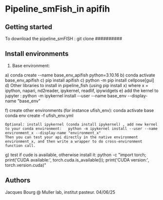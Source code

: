 # Pipeline_smFish_in apifih



## Getting started

  To download the pipeline_smFISH : git clone   ##########


## Install environments

1) Base environment: 

a) conda create --name base_env_apifish python=3.10.16
b) conda activate base_env_apifish
c) pip install apifish
c) python -m pip install cellpose[gui]
d) Other libraries to install in pipeline_fish (using pip install x)   where x = ipython, napari, nd2reader, ipykernel, readlif, ipywidgets
e) add the kernel to jupyter :
python -m ipykernel install --user --name base_env --display-name "base_env"

f) create other environments (for instance ufish_env): 
    conda activate base
    conda env create -f ufish_env.yml
    
    Optional: install ipykernel (conda install ipykernel) , add new kernel to your conda environment:   python -m ipykernel install --user --name environment_x --display-name "environment_x"
    Then you can test your api directly in the native environment environment_x, and then write a wrapper to do cross-environment function call.

g) test if cude is available, otherwise install it: python -c "import torch; print('CUDA available:', torch.cuda.is_available()); print('CUDA version:', torch.version.cuda)"
 
## Authors
Jacques Bourg @ Muller lab, institut pasteur. 04/06/25
 
 
